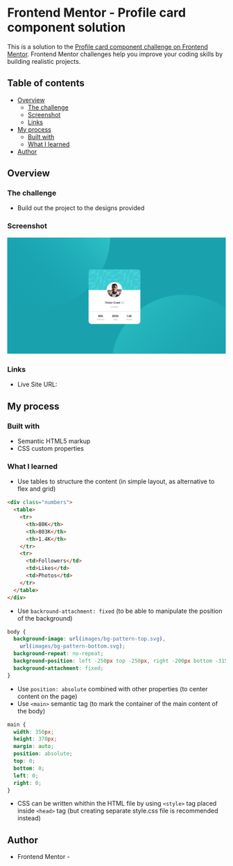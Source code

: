# Frontend Mentor - Profile card component solution

This is a solution to the [Profile card component challenge on Frontend Mentor](https://www.frontendmentor.io/challenges/profile-card-component-cfArpWshJ). Frontend Mentor challenges help you improve your coding skills by building realistic projects.

## Table of contents

- [Overview](#overview)
  - [The challenge](#the-challenge)
  - [Screenshot](#screenshot)
  - [Links](#links)
- [My process](#my-process)
  - [Built with](#built-with)
  - [What I learned](#what-i-learned)
- [Author](#author)

## Overview

### The challenge

- Build out the project to the designs provided

### Screenshot

![](./screenshot.png)

### Links

- Live Site URL: [](https://kasia307584.github.io/challenge1/)

## My process

### Built with

- Semantic HTML5 markup
- CSS custom properties

### What I learned

- Use tables to structure the content (in simple layout, as alternative to flex and grid)

```html
<div class="numbers">
  <table>
    <tr>
      <th>80K</th>
      <th>803K</th>
      <th>1.4K</th>
    </tr>
    <tr>
      <td>Followers</td>
      <td>Likes</td>
      <td>Photos</td>
    </tr>
  </table>
</div>
```

- Use `backround-attachment: fixed` (to be able to manipulate the position of the background)

```css
body {
  background-image: url(images/bg-pattern-top.svg),
    url(images/bg-pattern-bottom.svg);
  background-repeat: no-repeat;
  background-position: left -250px top -250px, right -200px bottom -315px;
  background-attachment: fixed;
}
```

- Use `position: absolute` combined with other properties (to center content on the page)
- Use `<main>` semantic tag (to mark the container of the main content of the body)

```css
main {
  width: 350px;
  height: 370px;
  margin: auto;
  position: absolute;
  top: 0;
  bottom: 0;
  left: 0;
  right: 0;
}
```

- CSS can be written whithin the HTML file by using `<style>` tag placed inside `<head>` tag (but creating separate style.css file is recommended instead)

## Author

- Frontend Mentor - [](https://www.frontendmentor.io/profile/Kasia307584)
